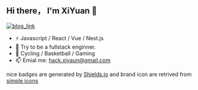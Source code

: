 ## Hi there， I'm XiYuan 👋

[![blog_link](https://img.shields.io/badge/thoughts_sharing_here-%23495867?style=flat-square&logo=aseprite&logoColor=%2300878F&labelColor=%23495867)](https://github.com/xiyuan404/tech_insight/)



- ⚡ Javascript / React / Vue / Nest.js
- 🌱 Try to be a fullstack enginner.
- 🏃 Cycling / Basketball / Gaming
- 📫 Emial me: hack.xiyaun@gmail.com

 nice badges are generated by <a href="https://shields.io/">Shields.io</a> and brand icon are retrived from <a href="https://simpleicons.org/">simple icons</a>
